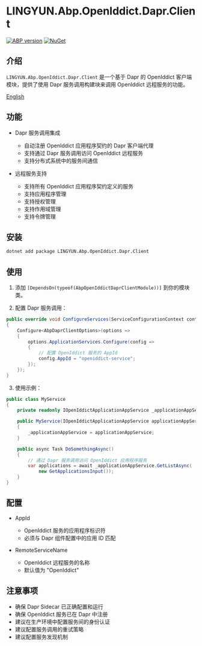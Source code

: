 # LINGYUN.Abp.OpenIddict.Dapr.Client

[![ABP version](https://img.shields.io/badge/dynamic/xml?style=flat-square&color=yellow&label=abp&query=%2F%2FProject%2FPropertyGroup%2FAbpVersion&url=https%3A%2F%2Fraw.githubusercontent.com%2Fcolinin%2Fabp-next-admin%2Fmaster%2Faspnet-core%2Fmodules%2FopenIddict%2FLINGYUN.Abp.OpenIddict.Dapr.Client%2FLINGYUN.Abp.OpenIddict.Dapr.Client.csproj)](https://abp.io)
[![NuGet](https://img.shields.io/nuget/v/LINGYUN.Abp.OpenIddict.Dapr.Client.svg?style=flat-square)](https://www.nuget.org/packages/LINGYUN.Abp.OpenIddict.Dapr.Client)

## 介绍

`LINGYUN.Abp.OpenIddict.Dapr.Client` 是一个基于 Dapr 的 OpenIddict 客户端模块，提供了使用 Dapr 服务调用构建块来调用 OpenIddict 远程服务的功能。

[English](./README.EN.md)

## 功能

* Dapr 服务调用集成
  * 自动注册 OpenIddict 应用程序契约的 Dapr 客户端代理
  * 支持通过 Dapr 服务调用访问 OpenIddict 远程服务
  * 支持分布式系统中的服务间通信

* 远程服务支持
  * 支持所有 OpenIddict 应用程序契约定义的服务
  * 支持应用程序管理
  * 支持授权管理
  * 支持作用域管理
  * 支持令牌管理

## 安装

```bash
dotnet add package LINGYUN.Abp.OpenIddict.Dapr.Client
```

## 使用

1. 添加 `[DependsOn(typeof(AbpOpenIddictDaprClientModule))]` 到你的模块类。

2. 配置 Dapr 服务调用：

```csharp
public override void ConfigureServices(ServiceConfigurationContext context)
{
    Configure<AbpDaprClientOptions>(options =>
    {
        options.ApplicationServices.Configure(config =>
        {
            // 配置 OpenIddict 服务的 AppId
            config.AppId = "openiddict-service";
        });
    });
}
```

3. 使用示例：

```csharp
public class MyService
{
    private readonly IOpenIddictApplicationAppService _applicationAppService;

    public MyService(IOpenIddictApplicationAppService applicationAppService)
    {
        _applicationAppService = applicationAppService;
    }

    public async Task DoSomethingAsync()
    {
        // 通过 Dapr 服务调用访问 OpenIddict 应用程序服务
        var applications = await _applicationAppService.GetListAsync(
            new GetApplicationsInput());
    }
}
```

## 配置

* AppId
  * OpenIddict 服务的应用程序标识符
  * 必须与 Dapr 组件配置中的应用 ID 匹配

* RemoteServiceName
  * OpenIddict 远程服务的名称
  * 默认值为 "OpenIddict"

## 注意事项

* 确保 Dapr Sidecar 已正确配置和运行
* 确保 OpenIddict 服务已在 Dapr 中注册
* 建议在生产环境中配置服务间的身份认证
* 建议配置服务调用的重试策略
* 建议配置服务发现机制
